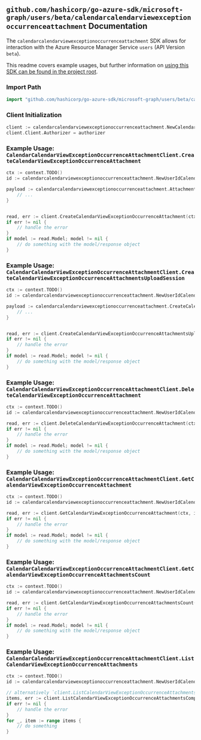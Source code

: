 
## `github.com/hashicorp/go-azure-sdk/microsoft-graph/users/beta/calendarcalendarviewexceptionoccurrenceattachment` Documentation

The `calendarcalendarviewexceptionoccurrenceattachment` SDK allows for interaction with the Azure Resource Manager Service `users` (API Version `beta`).

This readme covers example usages, but further information on [using this SDK can be found in the project root](https://github.com/hashicorp/go-azure-sdk/tree/main/docs).

### Import Path

```go
import "github.com/hashicorp/go-azure-sdk/microsoft-graph/users/beta/calendarcalendarviewexceptionoccurrenceattachment"
```


### Client Initialization

```go
client := calendarcalendarviewexceptionoccurrenceattachment.NewCalendarCalendarViewExceptionOccurrenceAttachmentClientWithBaseURI("https://management.azure.com")
client.Client.Authorizer = authorizer
```


### Example Usage: `CalendarCalendarViewExceptionOccurrenceAttachmentClient.CreateCalendarViewExceptionOccurrenceAttachment`

```go
ctx := context.TODO()
id := calendarcalendarviewexceptionoccurrenceattachment.NewUserIdCalendarCalendarViewIdExceptionOccurrenceID("userIdValue", "eventIdValue", "eventId1Value")

payload := calendarcalendarviewexceptionoccurrenceattachment.Attachment{
	// ...
}


read, err := client.CreateCalendarViewExceptionOccurrenceAttachment(ctx, id, payload)
if err != nil {
	// handle the error
}
if model := read.Model; model != nil {
	// do something with the model/response object
}
```


### Example Usage: `CalendarCalendarViewExceptionOccurrenceAttachmentClient.CreateCalendarViewExceptionOccurrenceAttachmentsUploadSession`

```go
ctx := context.TODO()
id := calendarcalendarviewexceptionoccurrenceattachment.NewUserIdCalendarIdCalendarViewIdExceptionOccurrenceID("userIdValue", "calendarIdValue", "eventIdValue", "eventId1Value")

payload := calendarcalendarviewexceptionoccurrenceattachment.CreateCalendarViewExceptionOccurrenceAttachmentsUploadSessionRequest{
	// ...
}


read, err := client.CreateCalendarViewExceptionOccurrenceAttachmentsUploadSession(ctx, id, payload)
if err != nil {
	// handle the error
}
if model := read.Model; model != nil {
	// do something with the model/response object
}
```


### Example Usage: `CalendarCalendarViewExceptionOccurrenceAttachmentClient.DeleteCalendarViewExceptionOccurrenceAttachment`

```go
ctx := context.TODO()
id := calendarcalendarviewexceptionoccurrenceattachment.NewUserIdCalendarIdCalendarViewIdExceptionOccurrenceIdAttachmentID("userIdValue", "calendarIdValue", "eventIdValue", "eventId1Value", "attachmentIdValue")

read, err := client.DeleteCalendarViewExceptionOccurrenceAttachment(ctx, id, calendarcalendarviewexceptionoccurrenceattachment.DefaultDeleteCalendarViewExceptionOccurrenceAttachmentOperationOptions())
if err != nil {
	// handle the error
}
if model := read.Model; model != nil {
	// do something with the model/response object
}
```


### Example Usage: `CalendarCalendarViewExceptionOccurrenceAttachmentClient.GetCalendarViewExceptionOccurrenceAttachment`

```go
ctx := context.TODO()
id := calendarcalendarviewexceptionoccurrenceattachment.NewUserIdCalendarIdCalendarViewIdExceptionOccurrenceIdAttachmentID("userIdValue", "calendarIdValue", "eventIdValue", "eventId1Value", "attachmentIdValue")

read, err := client.GetCalendarViewExceptionOccurrenceAttachment(ctx, id, calendarcalendarviewexceptionoccurrenceattachment.DefaultGetCalendarViewExceptionOccurrenceAttachmentOperationOptions())
if err != nil {
	// handle the error
}
if model := read.Model; model != nil {
	// do something with the model/response object
}
```


### Example Usage: `CalendarCalendarViewExceptionOccurrenceAttachmentClient.GetCalendarViewExceptionOccurrenceAttachmentsCount`

```go
ctx := context.TODO()
id := calendarcalendarviewexceptionoccurrenceattachment.NewUserIdCalendarIdCalendarViewIdExceptionOccurrenceID("userIdValue", "calendarIdValue", "eventIdValue", "eventId1Value")

read, err := client.GetCalendarViewExceptionOccurrenceAttachmentsCount(ctx, id, calendarcalendarviewexceptionoccurrenceattachment.DefaultGetCalendarViewExceptionOccurrenceAttachmentsCountOperationOptions())
if err != nil {
	// handle the error
}
if model := read.Model; model != nil {
	// do something with the model/response object
}
```


### Example Usage: `CalendarCalendarViewExceptionOccurrenceAttachmentClient.ListCalendarViewExceptionOccurrenceAttachments`

```go
ctx := context.TODO()
id := calendarcalendarviewexceptionoccurrenceattachment.NewUserIdCalendarCalendarViewIdExceptionOccurrenceID("userIdValue", "eventIdValue", "eventId1Value")

// alternatively `client.ListCalendarViewExceptionOccurrenceAttachments(ctx, id, calendarcalendarviewexceptionoccurrenceattachment.DefaultListCalendarViewExceptionOccurrenceAttachmentsOperationOptions())` can be used to do batched pagination
items, err := client.ListCalendarViewExceptionOccurrenceAttachmentsComplete(ctx, id, calendarcalendarviewexceptionoccurrenceattachment.DefaultListCalendarViewExceptionOccurrenceAttachmentsOperationOptions())
if err != nil {
	// handle the error
}
for _, item := range items {
	// do something
}
```
